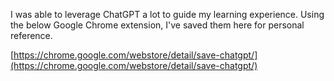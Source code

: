 I was able to leverage ChatGPT a lot to guide my learning experience. Using the below Google Chrome extension, I've saved them here for personal reference.

[https://chrome.google.com/webstore/detail/save-chatgpt/](https://chrome.google.com/webstore/detail/save-chatgpt/)